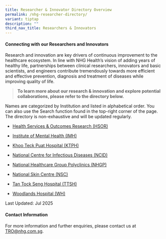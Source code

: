 ```yaml
---
title: Researcher & Innovator Directory Overview
permalink: /nhg-researcher-directory/
variant: tiptap
description: ""
third_nav_title: Researchers & Innovators
---
```

<h4><strong>Connecting with our Researchers&nbsp;and Innovators</strong></h4>
<p>Research and innovation are key drivers of continuous improvement to the
healthcare ecosystem. In line with NHG Health’s vision of adding years
of healthy life, partnerships between clinical researchers, innovators&nbsp;and
basic scientists, and engineers contribute tremendously towards more efficient
and effective prevention, diagnosis and treatment of diseases while improving
quality of life.&nbsp;</p>
<p></p>
<blockquote>
<p><strong>To learn more about our research&nbsp;&amp; innovation and explore potential collaborations, please refer to the directory below.</strong>
</p>
</blockquote>
<p>Names are categorized by Institution and listed in alphabetical order.&nbsp;You
can also use the Search function found in the top-right corner of the page.
The directory is non-exhaustive and will be updated regularly.</p>
<p></p>
<p></p>
<ul data-tight="true" class="tight">
<li>
<p><a href="/directory-hsor/" rel="noopener nofollow" target="_blank">Health Services &amp; Outcomes Research (HSOR)</a>
</p>
</li>
<li>
<p><a href="/directory-imh/" rel="noopener nofollow" target="_blank">Institute of Mental Health (IMH)</a>
</p>
</li>
<li>
<p><a href="/directory-ktph/" rel="noopener nofollow" target="_blank">Khoo Teck Puat Hospital (KTPH)</a>
</p>
</li>
<li>
<p><a href="/directory-ncid/" rel="noopener nofollow" target="_blank">National Centre for Infectious Diseases (NCID)</a>
</p>
</li>
<li>
<p><a href="/directory-nhgp/" rel="noopener nofollow" target="_blank">National Healthcare Group Polyclinics (NHGP)</a>
</p>
</li>
<li>
<p><a href="/directory-nsc/" rel="noopener nofollow" target="_blank">National Skin Centre (NSC)</a>
</p>
</li>
<li>
<p><a href="/directory-ttsh/" rel="noopener nofollow" target="_blank">Tan Tock Seng Hospital (TTSH)</a>
</p>
</li>
<li>
<p><a href="/directory-wh/" rel="noopener nofollow" target="_blank">Woodlands Hospital (WH)</a>
</p>
</li>
</ul>
<p></p>
<p>Last Updated: Jul 2025</p>
<h4><strong>Contact&nbsp;Information</strong></h4>
<p>For more information and further enquiries, please contact us at <a href="mailto:TRO@nhg.com.sg" rel="noopener noreferrer nofollow" target="_blank"><u>TRO@nhg.com.sg</u></a>.</p>
<p></p>
<p></p>